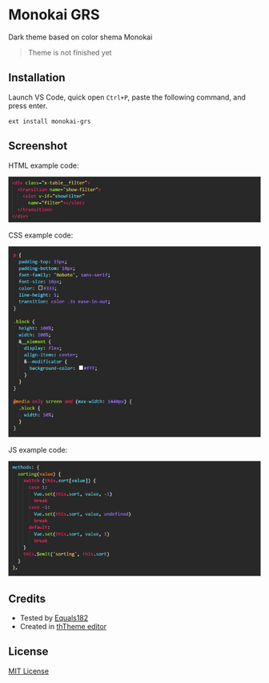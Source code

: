 # Monokai GRS
Dark theme based on color shema Monokai

> Theme is not finished yet

## Installation
Launch VS Code, quick open `Ctrl+P`, paste the following command, and press enter.

```
ext install monokai-grs
```

## Screenshot
HTML example code:

![Example HTML](example-html.png)

CSS example code:

![Example CSS](example-css.png)

JS example code:

![Example JS](example-js.png)

## Credits
- Tested by [Equals182](https://github.com/Equals182)
- Created in [thTheme editor](http://tmtheme-editor.herokuapp.com)

## License
[MIT License](LICENSE)

